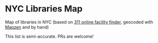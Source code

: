 # NYC Libraries Map

Map of libraries in NYC (based on [311 online facility finder](http://www1.nyc.gov/apps/311utils/facilityFinderResults.htm?requestType=&serviceName=Libraries&viewType=SHOWALL&type=Library&serviceId=1967#), geocoded with [Mapzen](https://mapzen.com/products/search/) and by hand)

This list is semi-accurate. PRs are welcome!
